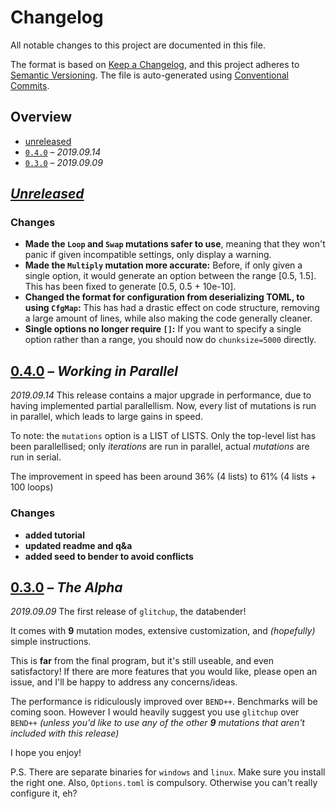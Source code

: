 # Changelog

All notable changes to this project are documented in this file.

The format is based on [Keep a Changelog], and this project adheres to
[Semantic Versioning]. The file is auto-generated using [Conventional Commits].

[keep a changelog]: https://keepachangelog.com/en/1.0.0/
[semantic versioning]: https://semver.org/spec/v2.0.0.html
[conventional commits]: https://www.conventionalcommits.org/en/v1.0.0-beta.4/

## Overview

- [unreleased](#unreleased)
- [`0.4.0`](#040) – _2019.09.14_
- [`0.3.0`](#030) – _2019.09.09_

## _[Unreleased]_

### Changes

- **Made the `Loop` and `Swap` mutations safer to use**, meaning that they won't panic if given incompatible settings, only display a warning.
- **Made the `Multiply` mutation more accurate:** Before, if only given a single option, it would generate an option between the range [0.5, 1.5]. This has been fixed to generate [0.5, 0.5 + 10e-10].
- **Changed the format for configuration from deserializing TOML, to using `CfgMap`:** This has had a drastic effect on code structure, removing a large amount of lines, while also making the code generally cleaner.
- **Single options no longer require `[]`:** If you want to specify a single option rather than a range, you should now do `chunksize=5000` directly.

## [0.4.0] – _Working in Parallel_

_2019.09.14_
This release contains a major upgrade in performance, due to having
implemented partial parallellism. Now, every list of mutations is run in
parallel, which leads to large gains in speed.

To note: the `mutations` option is a LIST of LISTS. Only the top-level
list has been parallellised; only *iterations* are run in parallel,
actual *mutations* are run in serial.

The improvement in speed has been around 36% (4 lists) to 61% (4 lists +
100 loops)

### Changes

- **added tutorial**
- **updated readme and q&a**
- **added seed to bender to avoid conflicts**

## [0.3.0] – _The Alpha_

_2019.09.09_
The first release of `glitchup`, the databender!

It comes with **9** mutation modes, extensive customization, and *(hopefully)* simple instructions.

This is **far** from the final program, but it's still useable, and even satisfactory! If there are more features that you would like, please open an issue, and I'll be happy to address any concerns/ideas.

The performance is ridiculously improved over `BEND++`. Benchmarks will be coming soon. However I would heavily suggest you use `glitchup` over `BEND++` *(unless you'd like to use any of the other* ***9*** *mutations that aren't included with this release)*

I hope you enjoy!

P.S. There are separate binaries for `windows` and `linux`. Make sure you install the right one. Also, `Options.toml` is compulsory. Otherwise you can't really configure it, eh?


<!-- [releases] -->

[unreleased]: #/compare/v0.4.0...HEAD
[0.4.0]: #/releases/tag/v0.4.0
[0.3.0]: #/releases/tag/v0.3.0
